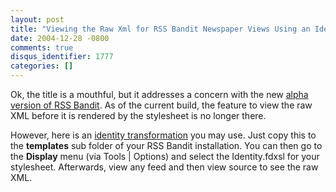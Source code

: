 ```yaml
---
layout: post
title: "Viewing the Raw Xml for RSS Bandit Newspaper Views Using an Identity Transformation"
date: 2004-12-28 -0800
comments: true
disqus_identifier: 1777
categories: []
---
```

Ok, the title is a mouthful, but it addresses a concern with the new
[alpha version of RSS
Bandit](http://www.25hoursaday.com/weblog/PermaLink.aspx?guid=a0007553-f42b-430c-beb5-39a82ebc7560).
As of the current build, the feature to view the raw XML before it is
rendered by the stylesheet is no longer there.

However, here is an [identity
transformation](http://haacked.com/xslt/identity.zip) you may use. Just
copy this to the **templates** sub folder of your RSS Bandit
installation. You can then go to the **Display** menu (via Tools |
Options) and select the Identity.fdxsl for your stylesheet. Afterwards,
view any feed and then view source to see the raw XML.

